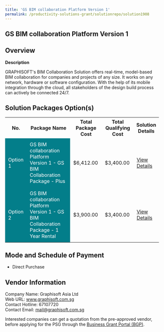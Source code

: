 ```yaml
---
title: 'GS BIM collaboration Platform Version 1'
permalink: /productivity-solutions-grant/solutionrepo/solution1908
---
```


## GS BIM collaboration Platform Version 1

## Overview

**Description**

GRAPHISOFT's BIM Collaboration Solution offers real-time, model-based BIM collaboration for companies and projects of any size. It works on any network, hardware or software configuration. With the help of its mobile integration through the cloud, all stakeholders of the design build process can actively be connected 24/7.

## Solution Packages Option(s)

<table>
<tr>
<th><b>No.</b></th>
<th><b>Package Name</b></th>
<th><b>Total Package Cost</b></th>
<th><b>Total Qualifying Cost</b></th>
<th><b>Solution Details</b></th>
</tr>
<tr>
<td style='padding: 10px; background-color: #037E8A; color: #FFFFFF;'>Option 1</td>
<td style='padding: 10px; background-color: #037E8A; color: #FFFFFF;'>GS BIM collaboration Platform Version 1 - GS BIM Collaboration Package - Plus</td>
<td style='padding: 10px;'>$6,412.00</td>
<td style='padding: 10px;'>$3,400.00</td>
<td style='padding: 10px;'><a href='/images/psg/Graphisoft_Asia_20200346_Desensitised_Annex_3_Part_1.pdf' target='_blank'>View Details</a></td>
</tr>
<tr>
<td style='padding: 10px; background-color: #037E8A; color: #FFFFFF;'>Option 2</td>
<td style='padding: 10px; background-color: #037E8A; color: #FFFFFF;'>GS BIM collaboration Platform Version 1 - GS BIM Collaboration Package - 1 Year Rental</td>
<td style='padding: 10px;'>$3,900.00</td>
<td style='padding: 10px;'>$3,400.00</td>
<td style='padding: 10px;'><a href='/images/psg/Graphisoft_Asia_20200346_Desensitised_Annex_3_Part_2.pdf' target='_blank'>View Details</a></td>
</tr>
</table>

## Mode and Schedule of Payment

 - Direct Purchase

## Vendor Information

 Company Name: Graphisoft Asia Ltd<br>Web URL: www.graphisoft.com.sg <br>Contact Hotline: 67107720 <br>Contact Email: mail@graphisoft.com.sg <br>

Interested companies can get a quotation from the pre-approved vendor, before applying for the PSG through the <a href='https://www.businessgrants.gov.sg/' target='_blank' rel='noopener'>Business Grant Portal (BGP)</a>.

<script src="/jquery/resize-tables.js"></script>
